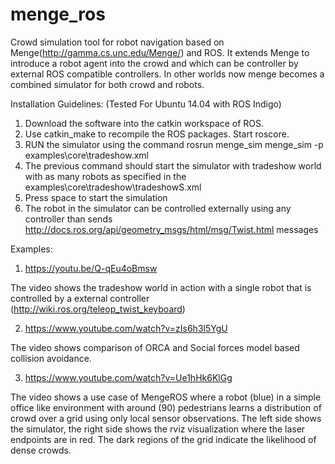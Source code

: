 # menge_ros
Crowd simulation tool for robot navigation based on Menge(http://gamma.cs.unc.edu/Menge/) and ROS.
It extends Menge to introduce a robot agent into the crowd and which can be controller by external ROS compatible controllers. In other worlds now menge becomes a combined simulator for both crowd and robots.

Installation Guidelines: (Tested For Ubuntu 14.04 with ROS Indigo)

1. Download the software into the catkin workspace of ROS.
2. Use catkin\_make to recompile the ROS packages. Start roscore.
3. RUN the simulator using the command rosrun menge\_sim menge\_sim -p examples\core\tradeshow.xml
4. The previous command should start the simulator with tradeshow world with as many robots as specified in the examples\core\tradeshow\tradeshowS.xml
5. Press space to start the simulation
6. The robot in the simulator can be controlled externally using any controller than sends http://docs.ros.org/api/geometry_msgs/html/msg/Twist.html messages

Examples:
1. https://youtu.be/Q-qEu4oBmsw

The video shows the tradeshow world in action with a single robot that is controlled by a external controller (http://wiki.ros.org/teleop_twist_keyboard)

2. https://www.youtube.com/watch?v=zIs6h3l5YgU

The video shows comparison of ORCA and Social forces model based collision avoidance.

3. https://www.youtube.com/watch?v=Ue1hHk6KlGg

The video shows a use case of MengeROS where a robot (blue) in a simple office like environment with around (90) pedestrians learns a distribution of crowd over a grid using only local sensor observations. The left side shows the simulator, the right side shows the rviz visualization where the laser endpoints are in red. The dark regions of the grid indicate the likelihood of dense crowds. 
